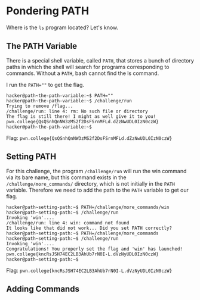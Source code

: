 # Pondering PATH

Where is the `ls` program located? Let's know.

## The PATH Variable 

There is a special shell variable, called `PATH`, that stores a bunch of directory paths in which the shell will search for programs corresponding to commands. Without a `PATH`, bash cannot find the ls command.  

I run the `PATH=""` to get the flag.
```
hacker@path~the-path-variable:~$ PATH=""
hacker@path~the-path-variable:~$ /challenge/run
Trying to remove /flag...
/challenge/run: line 4: rm: No such file or directory
The flag is still there! I might as well give it to you!
pwn.college{QsQSnhQnNW3zMS2f2DsFSrnMFLd.dZzNwUDL0IzN0czW}
hacker@path~the-path-variable:~$ 
```

Flag: `pwn.college{QsQSnhQnNW3zMS2f2DsFSrnMFLd.dZzNwUDL0IzN0czW}`

## Setting PATH

For this challenge,  the program `/challenge/run` will run the win command via its bare name, but this command exists in the `/challenge/more_commands/` directory, which is not initially in the `PATH` variable. Therefore we need to add the path to the `PATH` variable to get our flag.

```
hacker@path~setting-path:~$ PATH=/challenge/more_commands/win
hacker@path~setting-path:~$ /challenge/run
Invoking 'win'....
/challenge/run: line 4: win: command not found
It looks like that did not work... Did you set PATH correctly?
hacker@path~setting-path:~$ PATH=/challenge/more_commands
hacker@path~setting-path:~$ /challenge/run
Invoking 'win'....
Congratulations! You properly set the flag and 'win' has launched!
pwn.college{kncRsJSH74EC2LB3AhUb7rN0I-L.dVzNyUDL0IzN0czW}
hacker@path~setting-path:~$ 
```

Flag: `pwn.college{kncRsJSH74EC2LB3AhUb7rN0I-L.dVzNyUDL0IzN0czW}`

## Adding Commands

